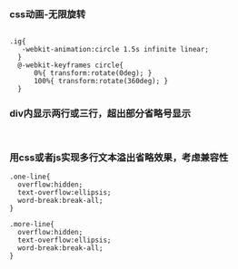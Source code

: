 ### css动画-无限旋转
``` 

.ig{
   -webkit-animation:circle 1.5s infinite linear;
  }
  @-webkit-keyframes circle{
      0%{ transform:rotate(0deg); }
      100%{ transform:rotate(360deg); }
  }
```


### div内显示两行或三行，超出部分省略号显示

```


```

### 用css或者js实现多行文本溢出省略效果，考虑兼容性

```
.one-line{
  overflow:hidden;
  text-overflow:ellipsis;
  word-break:break-all;
}

.more-line{
  overflow:hidden;
  text-overflow:ellipsis;
  word-break:break-all;
}
```